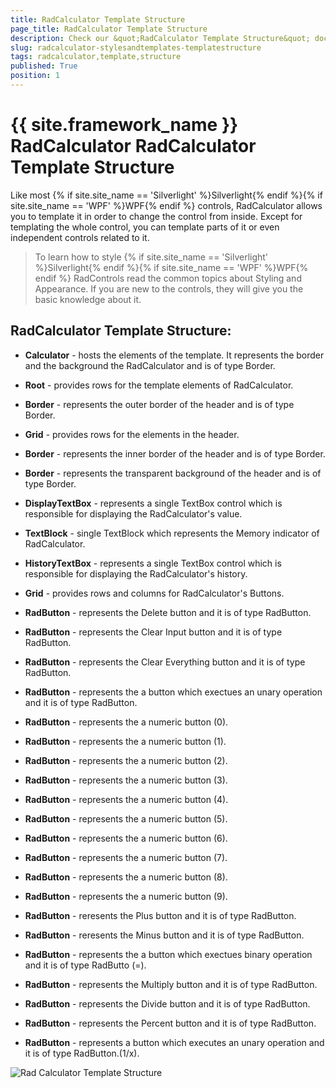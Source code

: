 ```yaml
---
title: RadCalculator Template Structure
page_title: RadCalculator Template Structure
description: Check our &quot;RadCalculator Template Structure&quot; documentation article for the RadCalculator {{ site.framework_name }} control.
slug: radcalculator-stylesandtemplates-templatestructure
tags: radcalculator,template,structure
published: True
position: 1
---
```


# {{ site.framework_name }} RadCalculator RadCalculator Template Structure



Like most {% if site.site_name == 'Silverlight' %}Silverlight{% endif %}{% if site.site_name == 'WPF' %}WPF{% endif %} controls, RadCalculator allows you to template it in order to change the control from inside. Except for templating the whole control, you can template parts of it or even independent controls related to it.
		  

>To learn how to style {% if site.site_name == 'Silverlight' %}Silverlight{% endif %}{% if site.site_name == 'WPF' %}WPF{% endif %} RadControls read the common topics about Styling and Appearance. If you are new to the controls, they will give you the basic knowledge about it.
		  

## RadCalculator Template Structure:

* __Calculator__ - hosts the elements of the template. It represents the border and the background the RadCalculator and is of type Border.
				  

* __Root__ - provides rows for the template elements of RadCalculator.
				  

* __Border__ - represents the outer border of the header and is of type Border.
				  

* __Grid__ - provides rows for the elements in the header.
				  

* __Border__ - represents the inner border of the header and is of type Border.
				  

* __Border__ - represents the transparent background of the header and is of type Border.
				  

* __DisplayTextBox__ - represents a single TextBox control which is responsible for displaying the RadCalculator's value.
				  

* __TextBlock__ - single TextBlock which represents the Memory indicator of RadCalculator.
				  

* __HistoryTextBox__ - represents a single TextBox control which is responsible for displaying the RadCalculator's history.
				  

* __Grid__ - provides rows and columns for RadCalculator's Buttons.
				  

* __RadButton__ - represents the Delete button and it is of type RadButton.
				  

* __RadButton__ - represents the Clear Input button and it is of type RadButton.
				  

* __RadButton__ - represents the Clear Everything button and it is of type RadButton.
				  

* __RadButton__ - represents the a button which exectues an unary operation and it is of type RadButton.
				  

* __RadButton__ - represents the a numeric button (0).
				  

* __RadButton__ - represents the a numeric button (1).
				  

* __RadButton__ - represents the a numeric button (2).
				  

* __RadButton__ - represents the a numeric button (3).
				  

* __RadButton__ - represents the a numeric button (4).
				  

* __RadButton__ - represents the a numeric button (5).
				  

* __RadButton__ - represents the a numeric button (6).
				  

* __RadButton__ - represents the a numeric button (7).
				  

* __RadButton__ - represents the a numeric button (8).
				  

* __RadButton__ - represents the a numeric button (9).
				  

* __RadButton__ - reresents the  Plus button and it is of type RadButton.
				  

* __RadButton__ - reresents the Minus button and it is of type RadButton.
				  

* __RadButton__ - represents the a button which exectues binary operation and it is of type RadButto (=).
				  

* __RadButton__ - represents the Multiply button and it is of type RadButton.
				  

* __RadButton__ - represents the Divide button and it is of type RadButton.
				  

* __RadButton__ - represents the Percent button and it is of type RadButton.
				  

* __RadButton__ - represents a button which executes an unary operation and it is of type RadButton.(1/x).
				  

![Rad Calculator Template Structure](images/RadCalculator_TemplateStructure.png)
